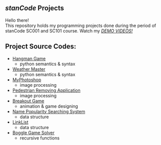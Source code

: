 ## *stanCode* Projects
Hello there!\
This repository holds my programming projects done during the period of stanCode SC001 and SC101 course.
Watch my *[DEMO VIDEOS!](https://www.youtube.com/watch?v=o63KPoIXJS4&list=PL6FWNwNPGCE56gP3lxhYPLoUbqE_unUiP&index=1)*

## Project Source Codes:
* [Hangman Game](https://github.com/ChiHanWang/MystanCodeProjects/blob/main/stanCode_projects/Hangman_game/hangman_ext.py)
  * python semantics & syntax
* [Weather Master](https://github.com/ChiHanWang/Projects/blob/main/stanCode_projects/Weather_master/weather_master.py)
  * python semantics & syntax
* [MyPhotoshop](https://github.com/ChiHanWang/MystanCodeProjects/blob/main/stanCode_projects/MyPhotoshop/best_photoshop_award.py)
  * image processing
* [Pedestrian Removing Application](https://github.com/ChiHanWang/MystanCodeProjects/blob/main/stanCode_projects/Pedestrian_removing_application/stanCodoshop.py)
  * image processing
* [Breakout Game](https://github.com/ChiHanWang/Projects/blob/main/stanCode_projects/Break_out_game/breakout.py)
  * animation & game designing
* [Name Popularity Searching System](https://github.com/ChiHanWang/Projects/blob/main/stanCode_projects/Name_popularity_searching_system/babygraphics.py)
  * data structure
* [LinkList](https://github.com/ChiHanWang/Projects/blob/main/stanCode_projects/LinkList/new_head.py)
  * data structure
* [Boggle Game Solver](https://github.com/ChiHanWang/Projects/blob/main/stanCode_projects/Boggle_game_solver/boggle.py)
  * recursive functions
